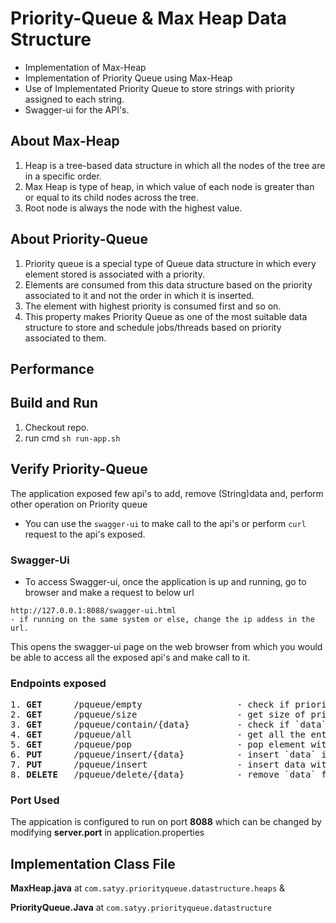 # Priority-Queue & Max Heap Data Structure
- Implementation of Max-Heap
- Implementation of Priority Queue using Max-Heap
- Use of Implementated Priority Queue to store strings with priority assigned to each string.
- Swagger-ui for the API's.

## About Max-Heap
1. Heap is a tree-based data structure in which all the nodes of the tree are in a specific order.
2. Max Heap is type of heap, in which value of each node is greater than or equal to its child nodes across the tree.
3. Root node is always the node with the highest value. 

## About Priority-Queue
 1. Priority queue is a special type of Queue data structure in which every element stored is associated with a priority.
 2. Elements are consumed from this data structure based on the priority associated to it and not the order in which it is inserted.
 3. The element with highest priority is consumed first and so on.
 4. This property makes Priority Queue as one of the most suitable data structure to store and schedule jobs/threads based on priority         associated to them.
 
 ## Performance
 
 ## Build and Run
1. Checkout repo.
2. run cmd `sh run-app.sh`

## Verify Priority-Queue
The application exposed few api's to add, remove (String)data and, perform other operation on  Priority queue
- You can use the `swagger-ui` to make call to the api's or perform `curl` request to the api's exposed.

### Swagger-Ui
- To access Swagger-ui, once the application is up and running, go to browser and make a request to below url
```
http://127.0.0.1:8088/swagger-ui.html
- if running on the same system or else, change the ip addess in the url.
``` 
   This opens the swagger-ui page on the web browser from which you would be able to access all the exposed api's and make call to it. 

### Endpoints exposed
<pre>
1. <b>GET</b>      /pqueue/empty                  - check if priority queue is empty.
2. <b>GET</b>      /pqueue/size                   - get size of priority queue.
3. <b>GET</b>      /pqueue/contain/{data}         - check if `data` is present in priority queue.
4. <b>GET</b>      /pqueue/all                    - get all the entries in the priority queue.
5. <b>GET</b>      /pqueue/pop                    - pop element with highest priority.
6. <b>PUT</b>      /pqueue/insert/{data}          - insert `data` in the priority queue with default priority `5`.
7. <b>PUT</b>      /pqueue/insert                 - insert data with priority atatched to this entry. Both should be part of json payload. For e.g <b>{ "data": "p9", "priority": 9 }</b> stores data "p9" with priority 9.
8. <b>DELETE</b>   /pqueue/delete/{data}          - remove `data` from priority queue. 
</pre>

### Port Used 
The appication is configured to run on port **8088** which can be changed by modifying **server.port** in application.properties 

## Implementation Class File

**MaxHeap.java** at `com.satyy.priorityqueue.datastructure.heaps` & 

**PriorityQueue.Java** at `com.satyy.priorityqueue.datastructure`
